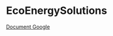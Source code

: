 # EcoEnergySolutions
[Document Google](https://docs.google.com/document/d/1_iKR6HxRcVyGo9Gwx-T8LAMSyrvSRK6pRopZGLxkZ6E/edit?usp=sharing)
